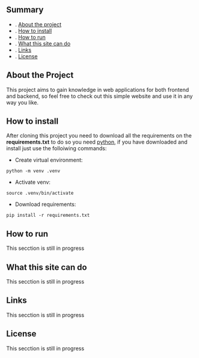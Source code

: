 
     
## Summary
- . [About the project](#about-the-project)
- . [How to install](#how-to-install)
- . [How to run](#how-to-run)
- . [What this site can do](#what-this-side-can-do)
- . [Links](#links)
- . [License](#license)


## About the Project
This project aims to gain knowledge in web applications for both frontend and backend, so feel free to check out this simple website and use it in any way you like.

## How to install
After cloning this project you need to download all the requirements on the **requirements.txt** to do so you need [python](https://www.python.org/), if you have downloaded and install just use the folloiwing commands:

* Create virtual environment:

```
python -m venv .venv
```
* Activate venv:

```
source .venv/bin/activate
```
* Download requirements:

```
pip install -r requirements.txt
```

## How to run
This secction is still in progress

## What this site can do
This secction is still in progress

## Links
This secction is still in progress

## License
This secction is still in progress

